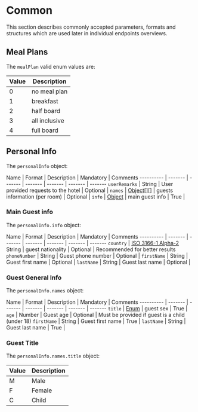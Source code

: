 # Common

This section describes commonly accepted parameters, formats and structures which are used later in individual endpoints overviews.

## Meal Plans

The `mealPlan` valid enum values are:

 Value | Description
---------- | ------- 
0 | no meal plan
1 | breakfast
2 | half board
3 | all inclusive
4 | full board

## Personal Info

The `personalInfo` object:

Name | Format | Description | Mandatory | Comments
---------- | ------- | ------- | ------- | ------- | ------- | -------
`userRemarks` | String | User provided requests to the hotel | Optional |
`names` | <a href="#common-personal-info-guest-general-info">Object[][]</a> | guests information (per room) | Optional |
`info` | <a href="#common-personal-info-main-guest-info">Object</a> | main guest info  | True |

### Main Guest info

The `personalInfo.info` object:

Name | Format | Description | Mandatory | Comments
---------- | ------- | ------- | ------- | ------- | ------- | -------
`country` | <a href="https://en.wikipedia.org/wiki/List_of_ISO_3166_country_codes" target="_blank">ISO 3166-1 Alpha-2</a> String | guest nationality | Optional | Recommended for better results
`phoneNumber` | String | Guest phone number | Optional |
`firstName` | String | Guest first name | Optional |
`lastName` | String | Guest last name | Optional |

### Guest General Info

The `personalInfo.names` object:

Name | Format | Description | Mandatory | Comments
---------- | ------- | ------- | ------- | ------- | ------- | -------
`title` | <a href="#common-personal-info-guest-title">Enum</a> | guest sex | True |
`age` | Number | Guest age | Optional | Must be provided if guest is a child (under 18)
`firstName` | String | Guest first name | True |
`lastName` | String | Guest last name | True |

### Guest Title

The `personalInfo.names.title` object:

 Value | Description
---------- | ------- 
M | Male
F | Female
C | Child
